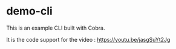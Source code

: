# demo-cli

This is an example CLI built with Cobra.

It is the code support for the video : https://youtu.be/jasgSuYt2Jg
